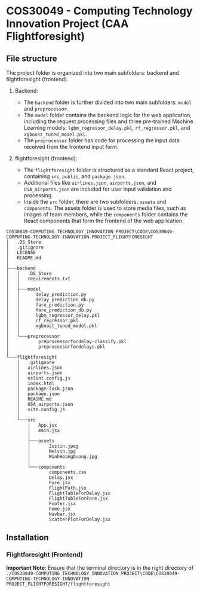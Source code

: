 # COS30049 - Computing Technology Innovation Project (CAA Flightforesight)

## File structure

The project folder is organized into two main subfolders: backend and flightforesight (frontend).

1. Backend: 
    - The `backend` folder is further divided into two main subfolders: `model` and `preprocessor`.
    - The `model` folder contains the backend logic for the web application, including the request processing files and three pre-trained Machine Learning models: `lgbm_regressor_delay.pkl`, `rf_regressor.pkl`, and `xgboost_tuned_model.pkl`.
    - The `preprocessor` folder has code for processing the input data received from the frontend input form.

2. flightforesight (frontend):
    - The `flightforesight` folder is structured as a standard React project, containing `src`, `public`, and `package.json`.
    - Additional files like `airlines.json`, `airports.json`, and `USA_airports.json` are included for user input validation and processing.
    - Inside the `src` folder, there are two subfolders: `assets` and `components`. The assets folder is used to store media files, such as images of team members, while the `components` folder contains the React components that form the frontend of the web application.


```
COS30049-COMPUTING_TECHNOLOGY_INNOVATION_PROJECT\CODE\COS30049-COMPUTING-TECHNOLOGY-INNOVATION-PROJECT_FLIGHTFORESIGHT
│   .DS_Store
│   .gitignore
│   LICENSE
│   README.md
│
├───backend
│   │   .DS_Store
│   │   requirements.txt
│   │  
│   ├───model
│   │      delay_prediction.py
│   │      delay_prediction_db.py
│   │      fare_prediction.py
│   │      fare_prediction_db.py
│   │      lgbm_regressor_delay.pkl
│   │      rf_regressor.pkl
│   │      xgboost_tuned_model.pkl
│   │   
│   └───preprocessor
│           preprocessorfordelay-classify.pkl
│           preprocessorfordelays.pkl
│
└───flightforesight
    │   .gitignore
    │   airlines.json
    │   airports.json
    │   eslint.config.js
    │   index.html
    │   package-lock.json
    │   package.json
    │   README.md
    │   USA_airports.json
    │   vite.config.js
    │
    └───src
        │   App.jsx
        │   main.jsx
        │
        ├───assets
        │       Justin.jpeg
        │       Melvin.jpg
        │       MinhHoangDuong.jpg
        │
        └───components
                components.css
                Delay.jsx
                Fare.jsx
                FlightPath.jsx
                FlightTableForDelay.jsx
                FlightTableForFare.jsx
                Footer.jsx
                home.jsx
                Navbar.jsx
                ScatterPlotForDelay.jsx

```

## Installation
### Flightforesight (Frontend)

**Important Note**: Ensure that the terminal directory is in the right directory of `./COS30049-COMPUTING_TECHNOLOGY_INNOVATION_PROJECT\CODE\COS30049-COMPUTING-TECHNOLOGY-INNOVATION-PROJECT_FLIGHTFORESIGHT/flightforesight` 